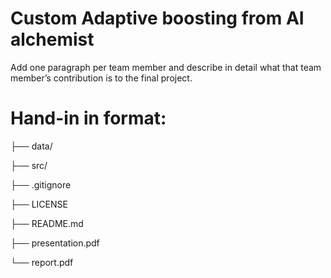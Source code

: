 # Custom Adaptive boosting from AI alchemist

Add one paragraph per team member and describe in detail what that team member’s contribution is to the final project. 

# Hand-in in format:
├── data/

├── src/

├── .gitignore

├── LICENSE

├── README.md

├── presentation.pdf

└── report.pdf

